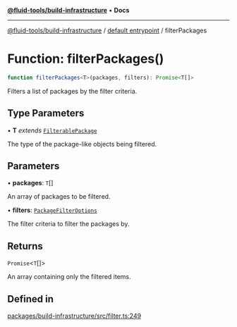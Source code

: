 [**@fluid-tools/build-infrastructure**](../../README.md) • **Docs**

***

[@fluid-tools/build-infrastructure](../../README.md) / [default entrypoint](../README.md) / filterPackages

# Function: filterPackages()

```ts
function filterPackages<T>(packages, filters): Promise<T[]>
```

Filters a list of packages by the filter criteria.

## Type Parameters

• **T** *extends* [`FilterablePackage`](../interfaces/FilterablePackage.md)

The type of the package-like objects being filtered.

## Parameters

• **packages**: `T`[]

An array of packages to be filtered.

• **filters**: [`PackageFilterOptions`](../interfaces/PackageFilterOptions.md)

The filter criteria to filter the packages by.

## Returns

`Promise`\<`T`[]\>

An array containing only the filtered items.

## Defined in

[packages/build-infrastructure/src/filter.ts:249](https://github.com/microsoft/FluidFramework/blob/main/build-tools/packages/build-infrastructure/src/filter.ts#L249)

